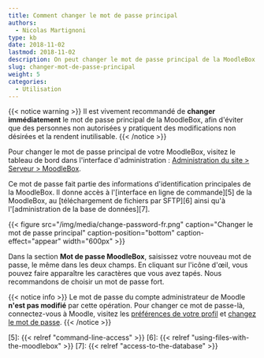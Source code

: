 ```yaml
---
title: Comment changer le mot de passe principal
authors:
  - Nicolas Martignoni
type: kb
date: 2018-11-02
lastmod: 2018-11-02
description: On peut changer le mot de passe principal de la MoodleBox en visitant le tableau de bord dans l'interface d'administration
slug: changer-mot-de-passe-principal
weight: 5
categories:
  - Utilisation
---
```


{{< notice warning >}}
Il est vivement recommandé de __changer immédiatement__ le mot de passe principal de la MoodleBox, afin d'éviter que des personnes non autorisées y pratiquent des modifications non désirées et la rendent inutilisable.
{{< /notice >}}

Pour changer le mot de passe principal de votre MoodleBox, visitez le tableau de bord dans l'interface d'administration : [Administration du site > Serveur > MoodleBox][1].

Ce mot de passe fait partie des informations d'identification principales de la MoodleBox. Il donne accès à l'[interface en ligne de commande][5] de la MoodleBox, au [téléchargement de fichiers par SFTP][6] ainsi qu'à l'[administration de la base de données][7].

{{< figure src="/img/media/change-password-fr.png" caption="Changer le mot de passe principal" caption-position="bottom" caption-effect="appear" width="600px"  >}}

Dans la section __Mot de passe MoodleBox__, saisissez votre nouveau mot de passe, le même dans les deux champs. En cliquant sur l'icône d'œil, vous pouvez faire apparaître les caractères que vous avez tapés. Nous recommandons de choisir un mot de passe fort.

{{< notice info >}}
Le mot de passe du compte administrateur de Moodle __n'est pas modifié__ par cette opération. Pour changer ce mot de passe-là, connectez-vous à Moodle, visitez les <a href="http://moodlebox.home/user/preferences.php">préférences de votre profil</a> et <a href="http://moodlebox.home/login/change_password.php">changez le mot de passe</a>.
{{< /notice >}}

 [1]: http://moodlebox.home/admin/tool/moodlebox/index.php
 [2]: http://moodlebox.home/
 [3]: http://moodlebox.home/user/preferences.php
 [4]: http://moodlebox.home/login/change_password.php
 [5]: {{< relref "command-line-access" >}}
 [6]: {{< relref "using-files-with-the-moodlebox" >}}
 [7]: {{< relref "access-to-the-database" >}}
